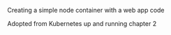 Creating a simple node container with a web app code

Adopted from Kubernetes up and running chapter 2